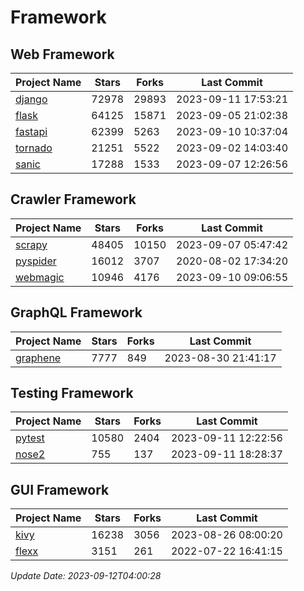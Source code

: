 # Framework

## Web Framework
| Project Name | Stars | Forks | Last Commit |
| ------------ | ----- | ----- | ----------- |
| [django](https://github.com/django/django) | 72978 | 29893 | 2023-09-11 17:53:21 |
| [flask](https://github.com/pallets/flask) | 64125 | 15871 | 2023-09-05 21:02:38 |
| [fastapi](https://github.com/tiangolo/fastapi) | 62399 | 5263 | 2023-09-10 10:37:04 |
| [tornado](https://github.com/tornadoweb/tornado) | 21251 | 5522 | 2023-09-02 14:03:40 |
| [sanic](https://github.com/sanic-org/sanic) | 17288 | 1533 | 2023-09-07 12:26:56 |

## Crawler Framework
| Project Name | Stars | Forks | Last Commit |
| ------------ | ----- | ----- | ----------- |
| [scrapy](https://github.com/scrapy/scrapy) | 48405 | 10150 | 2023-09-07 05:47:42 |
| [pyspider](https://github.com/binux/pyspider) | 16012 | 3707 | 2020-08-02 17:34:20 |
| [webmagic](https://github.com/code4craft/webmagic) | 10946 | 4176 | 2023-09-10 09:06:55 |

## GraphQL Framework
| Project Name | Stars | Forks | Last Commit |
| ------------ | ----- | ----- | ----------- |
| [graphene](https://github.com/graphql-python/graphene) | 7777 | 849 | 2023-08-30 21:41:17 |

## Testing Framework
| Project Name | Stars | Forks | Last Commit |
| ------------ | ----- | ----- | ----------- |
| [pytest](https://github.com/pytest-dev/pytest) | 10580 | 2404 | 2023-09-11 12:22:56 |
| [nose2](https://github.com/nose-devs/nose2) | 755 | 137 | 2023-09-11 18:28:37 |

## GUI Framework
| Project Name | Stars | Forks | Last Commit |
| ------------ | ----- | ----- | ----------- |
| [kivy](https://github.com/kivy/kivy) | 16238 | 3056 | 2023-08-26 08:00:20 |
| [flexx](https://github.com/flexxui/flexx) | 3151 | 261 | 2022-07-22 16:41:15 |

*Update Date: 2023-09-12T04:00:28*